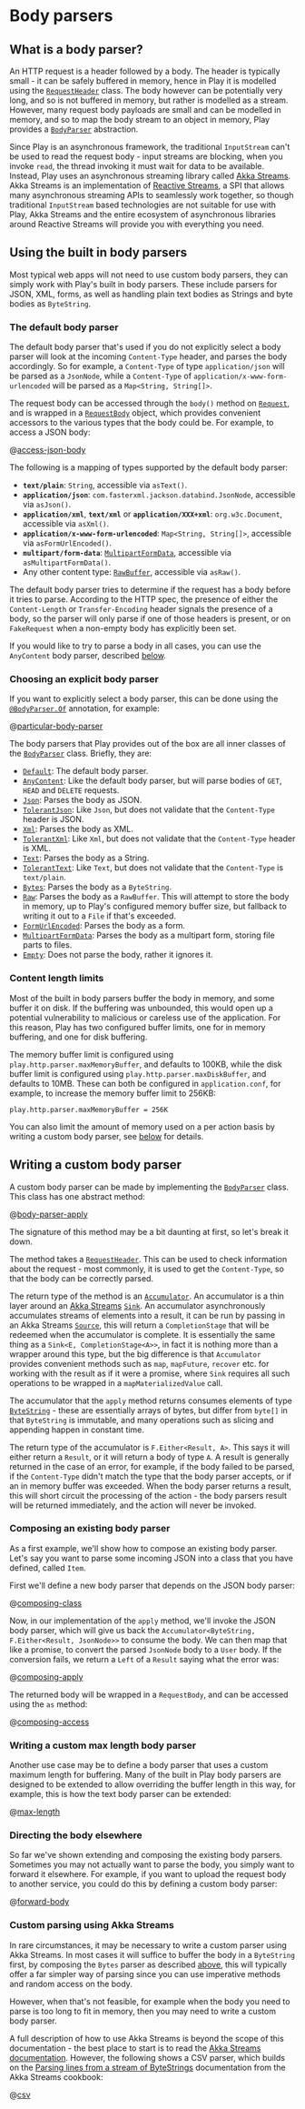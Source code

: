 <!--- Copyright (C) from 2022 The Play Framework Contributors <https://github.com/playframework>, 2011-2021 Lightbend Inc. <https://www.lightbend.com> -->

# Body parsers

## What is a body parser?

An HTTP request is a header followed by a body.  The header is typically small - it can be safely buffered in memory, hence in Play it is modelled using the [`RequestHeader`](api/java/play/mvc/Http.RequestHeader.html) class.  The body however can be potentially very long, and so is not buffered in memory, but rather is modelled as a stream.  However, many request body payloads are small and can be modelled in memory, and so to map the body stream to an object in memory, Play provides a [`BodyParser`](api/java/play/mvc/BodyParser.html) abstraction.

Since Play is an asynchronous framework, the traditional `InputStream` can't be used to read the request body - input streams are blocking, when you invoke `read`, the thread invoking it must wait for data to be available.  Instead, Play uses an asynchronous streaming library called [Akka Streams](https://doc.akka.io/docs/akka/2.6/stream/index.html?language=java).  Akka Streams is an implementation of [Reactive Streams](http://www.reactive-streams.org/), a SPI that allows many asynchronous streaming APIs to seamlessly work together, so though traditional `InputStream` based technologies are not suitable for use with Play, Akka Streams and the entire ecosystem of asynchronous libraries around Reactive Streams will provide you with everything you need.

## Using the built in body parsers

Most typical web apps will not need to use custom body parsers, they can simply work with Play's built in body parsers.  These include parsers for JSON, XML, forms, as well as handling plain text bodies as Strings and byte bodies as `ByteString`.

### The default body parser

The default body parser that's used if you do not explicitly select a body parser will look at the incoming `Content-Type` header, and parses the body accordingly.  So for example, a `Content-Type` of type `application/json` will be parsed as a `JsonNode`, while a `Content-Type` of `application/x-www-form-urlencoded` will be parsed as a `Map<String, String[]>`.

The request body can be accessed through the `body()` method on [`Request`](api/java/play/mvc/Http.Request.html), and is wrapped in a [`RequestBody`](api/java/play/mvc/Http.RequestBody.html) object, which provides convenient accessors to the various types that the body could be.  For example, to access a JSON body:

@[access-json-body](code/javaguide/http/JavaBodyParsers.java)

The following is a mapping of types supported by the default body parser:

- **`text/plain`**: `String`, accessible via `asText()`.
- **`application/json`**: `com.fasterxml.jackson.databind.JsonNode`, accessible via `asJson()`.
- **`application/xml`**, **`text/xml`** or **`application/XXX+xml`**: `org.w3c.Document`, accessible via `asXml()`.
- **`application/x-www-form-urlencoded`**: `Map<String, String[]>`, accessible via `asFormUrlEncoded()`.
- **`multipart/form-data`**: [`MultipartFormData`](api/java/play/mvc/Http.MultipartFormData.html), accessible via `asMultipartFormData()`.
- Any other content type: [`RawBuffer`](api/java/play/mvc/Http.RawBuffer.html), accessible via `asRaw()`.

The default body parser tries to determine if the request has a body before it tries to parse. According to the HTTP spec, the presence of either the `Content-Length` or `Transfer-Encoding` header signals the presence of a body, so the parser will only parse if one of those headers is present, or on `FakeRequest` when a non-empty body has explicitly been set.

If you would like to try to parse a body in all cases, you can use the `AnyContent` body parser, described [below](#Choosing-an-explicit-body-parser).

### Choosing an explicit body parser

If you want to explicitly select a body parser, this can be done using the [`@BodyParser.Of`](api/java/play/mvc/BodyParser.Of.html) annotation, for example:

@[particular-body-parser](code/javaguide/http/JavaBodyParsers.java)

The body parsers that Play provides out of the box are all inner classes of the [`BodyParser`](api/java/play/mvc/BodyParser.html) class.  Briefly, they are:

- [`Default`](api/java/play/mvc/BodyParser.Default.html): The default body parser.
- [`AnyContent`](api/java/play/mvc/BodyParser.AnyContent.html): Like the default body parser, but will parse bodies of `GET`, `HEAD` and `DELETE` requests.
- [`Json`](api/java/play/mvc/BodyParser.Json.html): Parses the body as JSON.
- [`TolerantJson`](api/java/play/mvc/BodyParser.TolerantJson.html): Like `Json`, but does not validate that the `Content-Type` header is JSON.
- [`Xml`](api/java/play/mvc/BodyParser.Xml.html): Parses the body as XML.
- [`TolerantXml`](api/java/play/mvc/BodyParser.TolerantXml.html): Like `Xml`, but does not validate that the `Content-Type` header is XML.
- [`Text`](api/java/play/mvc/BodyParser.Text.html): Parses the body as a String.
- [`TolerantText`](api/java/play/mvc/BodyParser.TolerantText.html): Like `Text`, but does not validate that the `Content-Type` is `text/plain`.
- [`Bytes`](api/java/play/mvc/BodyParser.Bytes.html): Parses the body as a `ByteString`.
- [`Raw`](api/java/play/mvc/BodyParser.Raw.html): Parses the body as a `RawBuffer`.  This will attempt to store the body in memory, up to Play's configured memory buffer size, but fallback to writing it out to a `File` if that's exceeded.
- [`FormUrlEncoded`](api/java/play/mvc/BodyParser.FormUrlEncoded.html): Parses the body as a form.
- [`MultipartFormData`](api/java/play/mvc/BodyParser.MultipartFormData.html): Parses the body as a multipart form, storing file parts to files.
- [`Empty`](api/java/play/mvc/BodyParser.Empty.html): Does not parse the body, rather it ignores it.

### Content length limits

Most of the built in body parsers buffer the body in memory, and some buffer it on disk.  If the buffering was unbounded, this would open up a potential vulnerability to malicious or careless use of the application.  For this reason, Play has two configured buffer limits, one for in memory buffering, and one for disk buffering.

The memory buffer limit is configured using `play.http.parser.maxMemoryBuffer`, and defaults to 100KB, while the disk buffer limit is configured using `play.http.parser.maxDiskBuffer`, and defaults to 10MB.  These can both be configured in `application.conf`, for example, to increase the memory buffer limit to 256KB:

    play.http.parser.maxMemoryBuffer = 256K

You can also limit the amount of memory used on a per action basis by writing a custom body parser, see [below](#Writing-a-custom-max-length-body-parser) for details.

## Writing a custom body parser

A custom body parser can be made by implementing the [`BodyParser`](api/java/play/mvc/BodyParser.html) class.  This class has one abstract method:

@[body-parser-apply](code/javaguide/http/JavaBodyParsers.java)

The signature of this method may be a bit daunting at first, so let's break it down.

The method takes a [`RequestHeader`](api/java/play/mvc/Http.RequestHeader.html).  This can be used to check information about the request - most commonly, it is used to get the `Content-Type`, so that the body can be correctly parsed.

The return type of the method is an [`Accumulator`](api/java/play/libs/streams/Accumulator.html).  An accumulator is a thin layer around an [Akka Streams](https://doc.akka.io/docs/akka/2.6/stream/index.html?language=java) [`Sink`](https://doc.akka.io/japi/akka/2.6/akka/stream/javadsl/Sink.html).  An accumulator asynchronously accumulates streams of elements into a result, it can be run by passing in an Akka Streams [`Source`](https://doc.akka.io/japi/akka/2.6/akka/stream/javadsl/Source.html), this will return a `CompletionStage` that will be redeemed when the accumulator is complete.  It is essentially the same thing as a `Sink<E, CompletionStage<A>>`, in fact it is nothing more than a wrapper around this type, but the big difference is that `Accumulator` provides convenient methods such as `map`, `mapFuture`, `recover` etc. for working with the result as if it were a promise, where `Sink` requires all such operations to be wrapped in a `mapMaterializedValue` call.

The accumulator that the `apply` method returns consumes elements of type [`ByteString`](https://doc.akka.io/japi/akka/2.6/akka/util/ByteString.html) - these are essentially arrays of bytes, but differ from `byte[]` in that `ByteString` is immutable, and many operations such as slicing and appending happen in constant time.

The return type of the accumulator is `F.Either<Result, A>`.  This says it will either return a `Result`, or it will return a body of type `A`.  A result is generally returned in the case of an error, for example, if the body failed to be parsed, if the `Content-Type` didn't match the type that the body parser accepts, or if an in memory buffer was exceeded.  When the body parser returns a result, this will short circuit the processing of the action - the body parsers result will be returned immediately, and the action will never be invoked.

### Composing an existing body parser

As a first example, we'll show how to compose an existing body parser.  Let's say you want to parse some incoming JSON into a class that you have defined, called `Item`.

First we'll define a new body parser that depends on the JSON body parser:

@[composing-class](code/javaguide/http/JavaBodyParsers.java)

Now, in our implementation of the `apply` method, we'll invoke the JSON body parser, which will give us back the `Accumulator<ByteString, F.Either<Result, JsonNode>>` to consume the body.  We can then map that like a promise, to convert the parsed `JsonNode` body to a `User` body.  If the conversion fails, we return a `Left` of a `Result` saying what the error was:

@[composing-apply](code/javaguide/http/JavaBodyParsers.java)

The returned body will be wrapped in a `RequestBody`, and can be accessed using the `as` method:

@[composing-access](code/javaguide/http/JavaBodyParsers.java)

### Writing a custom max length body parser

Another use case may be to define a body parser that uses a custom maximum length for buffering.  Many of the built in Play body parsers are designed to be extended to allow overriding the buffer length in this way, for example, this is how the text body parser can be extended:

@[max-length](code/javaguide/http/JavaBodyParsers.java)

### Directing the body elsewhere

So far we've shown extending and composing the existing body parsers.  Sometimes you may not actually want to parse the body, you simply want to forward it elsewhere.  For example, if you want to upload the request body to another service, you could do this by defining a custom body parser:

@[forward-body](code/javaguide/http/JavaBodyParsers.java)

### Custom parsing using Akka Streams

In rare circumstances, it may be necessary to write a custom parser using Akka Streams.  In most cases it will suffice to buffer the body in a `ByteString` first, by composing the `Bytes` parser as described [above](#Composing-an-existing-body-parser), this will typically offer a far simpler way of parsing since you can use imperative methods and random access on the body.

However, when that's not feasible, for example when the body you need to parse is too long to fit in memory, then you may need to write a custom body parser.

A full description of how to use Akka Streams is beyond the scope of this documentation - the best place to start is to read the [Akka Streams documentation](https://doc.akka.io/docs/akka/2.6/stream/index.html?language=java).  However, the following shows a CSV parser, which builds on the [Parsing lines from a stream of ByteStrings](https://doc.akka.io/docs/akka/2.6/stream/stream-cookbook.html?language=java#parsing-lines-from-a-stream-of-bytestrings) documentation from the Akka Streams cookbook:

@[csv](code/javaguide/http/JavaBodyParsers.java)
